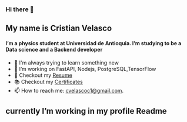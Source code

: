 ### Hi there 👋

## My name is Cristian Velasco

#### I’m a physics student at Universidad de Antioquia. I’m studying to be a Data science and a Backend developer

- 🦉 I'm always trying to learn something new
- 🔭  I’m working on FastAPI, Nodejs, PostgreSQL,TensorFlow
- 📝  Checkout my [Resume](https://drive.google.com/drive/u/0/folders/16_zBii05k3znDoNpKUsvyRiMsaR-6xPf)
- 📚  Checkout my [Certificates](https://drive.google.com/drive/u/0/folders/1nVcmm65BPX3IRlWlxkPbZi6njZmRyiPG)
- 📫  How to reach me: cvelascoc1@gmail.com.




## currently I’m working in my profile Readme
<!--
**CristianVelasco/CristianVelasco** is a ✨ _special_ ✨ repository because its `README.md` (this file) appears on your GitHub profile.

Here are some ideas to get you started:

- 🔭 I’m currently working on ...
- 🌱 I’m currently learning ...
- 👯 I’m looking to collaborate on ...
- 🤔 I’m looking for help with ...
- 💬 Ask me about ...
- 📫 How to reach me: ...
- 😄 Pronouns: ...
- ⚡ Fun fact: ...
-->
